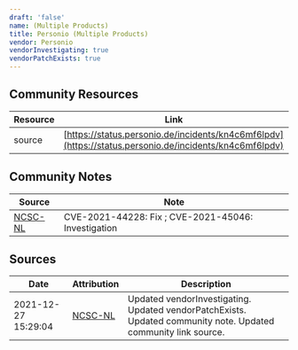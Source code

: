 ```yaml
---
draft: 'false'
name: (Multiple Products)
title: Personio (Multiple Products)
vendor: Personio
vendorInvestigating: true
vendorPatchExists: true
---
```



## Community Resources
| Resource | Link |
| --- | --- |
| source | [https://status.personio.de/incidents/kn4c6mf6lpdv](https://status.personio.de/incidents/kn4c6mf6lpdv) |

## Community Notes
| Source | Note |
| --- | --- |
| [NCSC-NL](https://github.com/NCSC-NL/log4shell/blob/main/software/README.md) | CVE-2021-44228: Fix ; CVE-2021-45046: Investigation </ul> |

## Sources
| Date | Attribution | Description |
| --- | --- | --- |
| 2021-12-27 15:29:04 | [NCSC-NL](https://github.com/NCSC-NL/log4shell/blob/main/software/README.md) | Updated vendorInvestigating. Updated vendorPatchExists. Updated community note. Updated community link source.  |
